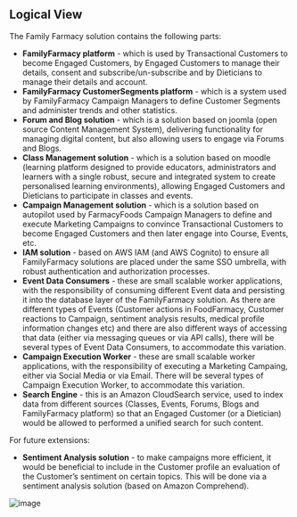 ## Logical View ## 

The Family Farmacy solution contains the following parts:

- **FamilyFarmacy platform** - which is used by Transactional Customers to become Engaged Customers, by Engaged Customers to manage their details, consent and subscribe/un-subscribe and by Dieticians to manage their details and account.
- **FamilyFarmacy CustomerSegments platform** -  which is a system used by FamilyFarmacy Campaign Managers to define Customer Segments and administer trends and other statistics.
- **Forum and Blog solution** - which is a solution based on joomla (open source Content Management System), delivering functionality for managing digital content, but also allowing users to engage via Forums and Blogs.
- **Class Management solution** - which is a solution based on moodle (learning platform designed to provide educators, administrators and learners with a single robust, secure and integrated system to create personalised learning environments), allowing Engaged Customers and Dieticians to participate in classes and events.
- **Campaign Management solution** - which is a solution based on autopilot used by FarmacyFoods Campaign Managers to define and execute Marketing Campaigns to convince Transactional Customers to become Engaged Customers and then later engage into Course, Events, etc.
- **IAM solution** - based on AWS IAM (and AWS Cognito) to ensure all FamilyFarmacy solutions are placed under the same SSO umbrella, with robust authentication and authorization processes.
- **Event Data Consumers** - these are small scalable worker applications, with the responsibility of consuming different Event data and persisting it into the database layer of the FamilyFarmacy solution. As there are different types of Events (Customer actions in FoodFarmacy, Customer reactions to Campaign, sentiment analysis results, medical profile information changes etc) and there are also different ways of accessing that data (either via messaging queues or via API calls), there will be several types of Event Data Consumers, to accommodate this variation.
- **Campaign Execution Worker** - these are small scalable worker applications, with the responsibility of executing a Marketing Campaing, either via Social Media or via Email. There will be several types of Campaign Execution Worker, to accommodate this variation.
- **Search Engine** - this is an Amazon CloudSearch service, used to index data from different sources (Classes, Events, Forums, Blogs and FamilyFarmacy platform) so that an Engaged Customer (or a Dietician) would be allowed to performed a unified search for such content.

 

For future extensions:
- **Sentiment Analysis solution** - to make campaigns more efficient, it would be beneficial to include in the Customer profile an evaluation of the Customer’s sentiment on certain topics. This will be done via a sentiment analysis solution (based on Amazon Comprehend).

![image](../../files/FarmacyFamilyLogicalView.drawio.svg)
